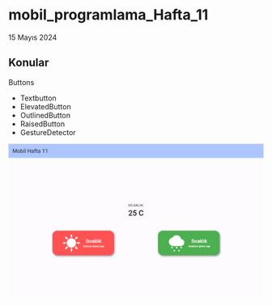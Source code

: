 # mobil_programlama_Hafta_11

15 Mayıs 2024

## Konular

Buttons
- Textbutton
- ElevatedButton
- OutlinedButton
- RaisedButton
- GestureDetector


![alt text](https://github.com/ezfesoft/mobil_w11/blob/main/Ekran%20Al%C4%B1nt%C4%B1s%C4%B1.PNG)
